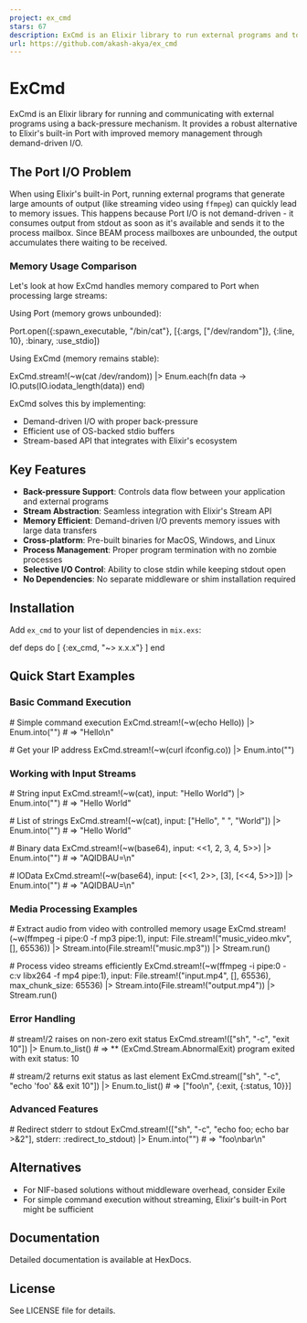 ```yaml
---
project: ex_cmd
stars: 67
description: ExCmd is an Elixir library to run external programs and to communicate with back pressure
url: https://github.com/akash-akya/ex_cmd
---
```


ExCmd
=====

ExCmd is an Elixir library for running and communicating with external programs using a back-pressure mechanism. It provides a robust alternative to Elixir's built-in Port with improved memory management through demand-driven I/O.

The Port I/O Problem
--------------------

When using Elixir's built-in Port, running external programs that generate large amounts of output (like streaming video using `ffmpeg`) can quickly lead to memory issues. This happens because Port I/O is not demand-driven - it consumes output from stdout as soon as it's available and sends it to the process mailbox. Since BEAM process mailboxes are unbounded, the output accumulates there waiting to be received.

### Memory Usage Comparison

Let's look at how ExCmd handles memory compared to Port when processing large streams:

Using Port (memory grows unbounded):

Port.open({:spawn\_executable, "/bin/cat"}, \[{:args, \["/dev/random"\]}, {:line, 10}, :binary, :use\_stdio\])

Using ExCmd (memory remains stable):

ExCmd.stream!(~w(cat /dev/random))
|> Enum.each(fn data \->
  IO.puts(IO.iodata\_length(data))
end)

ExCmd solves this by implementing:

-   Demand-driven I/O with proper back-pressure
-   Efficient use of OS-backed stdio buffers
-   Stream-based API that integrates with Elixir's ecosystem

Key Features
------------

-   **Back-pressure Support**: Controls data flow between your application and external programs
-   **Stream Abstraction**: Seamless integration with Elixir's Stream API
-   **Memory Efficient**: Demand-driven I/O prevents memory issues with large data transfers
-   **Cross-platform**: Pre-built binaries for MacOS, Windows, and Linux
-   **Process Management**: Proper program termination with no zombie processes
-   **Selective I/O Control**: Ability to close stdin while keeping stdout open
-   **No Dependencies**: No separate middleware or shim installation required

Installation
------------

Add `ex_cmd` to your list of dependencies in `mix.exs`:

def deps do
  \[
    {:ex\_cmd, "~> x.x.x"}
  \]
end

Quick Start Examples
--------------------

### Basic Command Execution

\# Simple command execution
ExCmd.stream!(~w(echo Hello))
|> Enum.into("")
\# => "Hello\\n"

\# Get your IP address
ExCmd.stream!(~w(curl ifconfig.co))
|> Enum.into("")

### Working with Input Streams

\# String input
ExCmd.stream!(~w(cat), input: "Hello World")
|> Enum.into("")
\# => "Hello World"

\# List of strings
ExCmd.stream!(~w(cat), input: \["Hello", " ", "World"\])
|> Enum.into("")
\# => "Hello World"

\# Binary data
ExCmd.stream!(~w(base64), input: <<1, 2, 3, 4, 5\>>)
|> Enum.into("")
\# => "AQIDBAU=\\n"

\# IOData
ExCmd.stream!(~w(base64), input: \[<<1, 2\>>, \[3\], \[<<4, 5\>>\]\])
|> Enum.into("")
\# => "AQIDBAU=\\n"

### Media Processing Examples

\# Extract audio from video with controlled memory usage
ExCmd.stream!(~w(ffmpeg -i pipe:0 -f mp3 pipe:1),
  input: File.stream!("music\_video.mkv", \[\], 65536))
|> Stream.into(File.stream!("music.mp3"))
|> Stream.run()

\# Process video streams efficiently
ExCmd.stream!(~w(ffmpeg -i pipe:0 -c:v libx264 -f mp4 pipe:1),
  input: File.stream!("input.mp4", \[\], 65536),
  max\_chunk\_size: 65536)
|> Stream.into(File.stream!("output.mp4"))
|> Stream.run()

### Error Handling

\# stream!/2 raises on non-zero exit status
ExCmd.stream!(\["sh", "-c", "exit 10"\])
|> Enum.to\_list()
\# => \*\* (ExCmd.Stream.AbnormalExit) program exited with exit status: 10

\# stream/2 returns exit status as last element
ExCmd.stream(\["sh", "-c", "echo 'foo' && exit 10"\])
|> Enum.to\_list()
\# => \["foo\\n", {:exit, {:status, 10}}\]

### Advanced Features

\# Redirect stderr to stdout
ExCmd.stream!(\["sh", "-c", "echo foo; echo bar >&2"\],
  stderr: :redirect\_to\_stdout)
|> Enum.into("")
\# => "foo\\nbar\\n"

Alternatives
------------

-   For NIF-based solutions without middleware overhead, consider Exile
-   For simple command execution without streaming, Elixir's built-in Port might be sufficient

Documentation
-------------

Detailed documentation is available at HexDocs.

License
-------

See LICENSE file for details.
